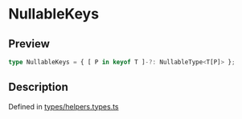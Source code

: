 
      
# NullableKeys

<div class="api-docs__section" data-reactroot="">

## Preview

</div><div class="api-docs__preview type single" data-reactroot="">

```ts
type NullableKeys = { [ P in keyof T ]-?: NullableType<T[P]> };
```

</div><div class="api-docs__section" data-reactroot="">

## Description

</div><div class="api-docs__description" data-reactroot=""><span class="api-docs__do-not-parse">



</span></div><div class="api-docs__definition" data-reactroot="">

Defined in [types/helpers.types.ts](https://github.com/BetterTyped/hyper-fetch/blob/089b54eb/packages/core/src/types/helpers.types.ts#L5)

</div>